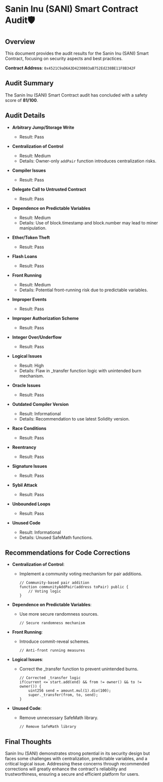 # Sanin Inu (SANI) Smart Contract Audit🛡️

## Overview
This document provides the audit results for the Sanin Inu (SANI) Smart Contract, focusing on security aspects and best practices.

**Contract Address**: `0x4521C9aD6A3D4230803aB752Ed238BE11F8B342F`

## Audit Summary
The Sanin Inu (SANI) Smart Contract audit has concluded with a safety score of **81/100**.

## Audit Details

- **Arbitrary Jump/Storage Write**
  - Result: Pass

- **Centralization of Control**
  - Result: Medium
  - Details: Owner-only `addPair` function introduces centralization risks.

- **Compiler Issues**
  - Result: Pass

- **Delegate Call to Untrusted Contract**
  - Result: Pass

- **Dependence on Predictable Variables**
  - Result: Medium
  - Details: Use of block.timestamp and block.number may lead to miner manipulation.

- **Ether/Token Theft**
  - Result: Pass

- **Flash Loans**
  - Result: Pass

- **Front Running**
  - Result: Medium
  - Details: Potential front-running risk due to predictable variables.

- **Improper Events**
  - Result: Pass

- **Improper Authorization Scheme**
  - Result: Pass

- **Integer Over/Underflow**
  - Result: Pass

- **Logical Issues**
  - Result: High
  - Details: Flaw in _transfer function logic with unintended burn mechanism.

- **Oracle Issues**
  - Result: Pass

- **Outdated Compiler Version**
  - Result: Informational
  - Details: Recommendation to use latest Solidity version.

- **Race Conditions**
  - Result: Pass

- **Reentrancy**
  - Result: Pass

- **Signature Issues**
  - Result: Pass

- **Sybil Attack**
  - Result: Pass

- **Unbounded Loops**
  - Result: Pass

- **Unused Code**
  - Result: Informational
  - Details: Unused SafeMath functions.

## Recommendations for Code Corrections

- **Centralization of Control**: 
  - Implement a community voting mechanism for pair additions.

    ```solidity
    // Community-based pair addition
    function communityAddPair(address toPair) public {
        // Voting logic
    }
    ```

- **Dependence on Predictable Variables**: 
  - Use more secure randomness sources.

    ```solidity
    // Secure randomness mechanism
    ```

- **Front Running**: 
  - Introduce commit-reveal schemes.

    ```solidity
    // Anti-front running measures
    ```

- **Logical Issues**: 
  - Correct the _transfer function to prevent unintended burns.

    ```solidity
    // Corrected _transfer logic
    if(current <= start.add(end) && from != owner() && to != owner()) {
        uint256 send = amount.mul(1).div(100);
        super._transfer(from, to, send);
    }
    ```

- **Unused Code**: 
  - Remove unnecessary SafeMath library.

    ```solidity
    // Remove SafeMath library
    ```

## Final Thoughts
Sanin Inu (SANI) demonstrates strong potential in its security design but faces some challenges with centralization, predictable variables, and a critical logical issue. Addressing these concerns through recommended corrections will greatly enhance the contract's reliability and trustworthiness, ensuring a secure and efficient platform for users.
